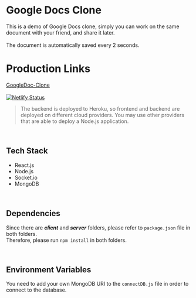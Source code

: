 # Google Docs Clone

This is a demo of Google Docs clone, simply you can work on the same document with your friend, and share it later. <br>
<br>
The document is automatically saved every 2 seconds.

# Production Links

[GoogleDoc-Clone](https://googledocs-clone-sbayrak.netlify.app/) <br> <br>
[![Netlify Status](https://api.netlify.com/api/v1/badges/4e7d09ba-10d0-4578-b593-c9d953e4747f/deploy-status)](https://app.netlify.com/sites/googledocs-clone-sbayrak/deploys)

> The backend is deployed to Heroku, so frontend and backend are deployed on different cloud providers. You may use other providers that are able to deploy a Node.js application.

<br>

## Tech Stack

- React.js
- Node.js
- Socket.io
- MongoDB

<br>

## Dependencies

Since there are **_client_** and **_server_** folders, please refer to `package.json` file in both folders. <br>
Therefore, please run `npm install` in both folders.

<br>

## Environment Variables

You need to add your own MongoDB URI to the `connectDB.js` file in order to connect to the database.
